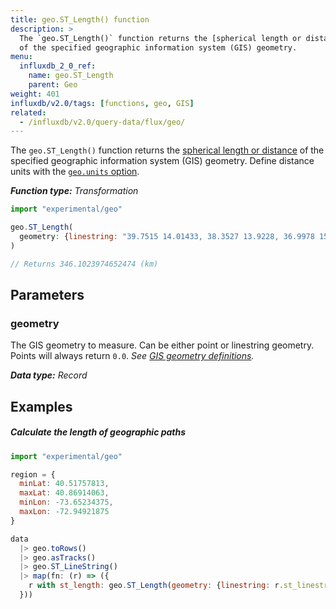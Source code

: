 ```yaml
---
title: geo.ST_Length() function
description: >
  The `geo.ST_Length()` function returns the [spherical length or distance](https://mathworld.wolfram.com/SphericalDistance.html)
  of the specified geographic information system (GIS) geometry.
menu:
  influxdb_2_0_ref:
    name: geo.ST_Length
    parent: Geo
weight: 401
influxdb/v2.0/tags: [functions, geo, GIS]
related:
  - /influxdb/v2.0/query-data/flux/geo/
---
```


The `geo.ST_Length()` function returns the [spherical length or distance](https://mathworld.wolfram.com/SphericalDistance.html)
of the specified geographic information system (GIS) geometry.
Define distance units with the [`geo.units` option](/v2.0/reference/flux/stdlib/experimental/geo/#define-distance-units).

_**Function type:** Transformation_

```js
import "experimental/geo"

geo.ST_Length(
  geometry: {linestring: "39.7515 14.01433, 38.3527 13.9228, 36.9978 15.08433"}
)

// Returns 346.1023974652474 (km)
```

## Parameters

### geometry
The GIS geometry to measure.
Can be either point or linestring geometry.
Points will always return `0.0`.
_See [GIS geometry definitions](/v2.0/reference/flux/stdlib/experimental/geo/#gis-geometry-definitions)._

_**Data type:** Record_

## Examples

##### Calculate the length of geographic paths
```js
import "experimental/geo"

region = {
  minLat: 40.51757813,
  maxLat: 40.86914063,
  minLon: -73.65234375,
  maxLon: -72.94921875
}

data
  |> geo.toRows()
  |> geo.asTracks()
  |> geo.ST_LineString()
  |> map(fn: (r) => ({
    r with st_length: geo.ST_Length(geometry: {linestring: r.st_linestring})
  }))
```
